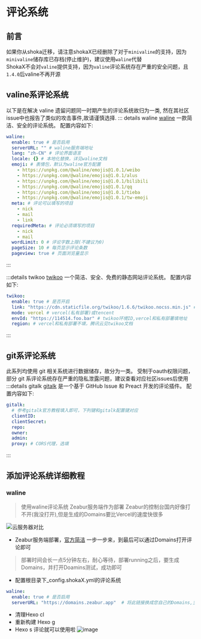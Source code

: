# 评论系统
## 前言

如果你从shoka迁移，请注意shokaX已经删除了对于`minivaline`的支持，因为`minivaline`储存库已存档(停止维护)，建议使用`waline`代替 \
ShokaX不会对`valine`提供支持，因为`valine`评论系统存在严重的安全问题，且`1.4.0`后valine不再开源

## valine系评论系统
以下是在解决 valine 遗留问题同一时期产生的评论系统故归为一类, 然在其社区issue中也报告了类似的攻击事件,故请谨慎选择.
::: details waline
[waline](https://waline.js.org/) 一款简洁、安全的评论系统。
配置内容如下:
```yaml
waline:
  enable: true # 是否启用
  serverURL: "" # waline服务端地址
  lang: "zh-CN" # 评论界面语言
  locale: {} # 本地化替换，详见waline文档
  emoji: # 表情包，默认为waline官方配置
    - https://unpkg.com/@waline/emojis@1.0.1/weibo
    - https://unpkg.com/@waline/emojis@1.0.1/alus
    - https://unpkg.com/@waline/emojis@1.0.1/bilibili
    - https://unpkg.com/@waline/emojis@1.0.1/qq
    - https://unpkg.com/@waline/emojis@1.0.1/tieba
    - https://unpkg.com/@waline/emojis@1.0.1/tw-emoji
  meta: # 评论可以填写的项目
    - nick
    - mail
    - link
  requiredMeta: # 评论必须填写的项目
    - nick
    - mail
  wordLimit: 0 # 评论字数上限(不建议为0)
  pageSize: 10 # 每页显示评论条数
  pageview: true # 页面浏览量显示
```
:::

:::details twikoo
[twikoo](https://twikoo.js.org) 一个简洁、安全、免费的静态网站评论系统。
配置内容如下:
```yaml
twikoo:
  enable: true # 是否开启
  link: "https://cdn.staticfile.org/twikoo/1.6.6/twikoo.nocss.min.js" # twikoo 前端js地址，替换CDN或升级可改
  mode: vercel # vercel(私有部署)或tencent
  envId: "https://114514.foo.bar" # twikoo环境ID,vercel和私有部署填地址
  region: # vercel和私有部署不填，腾讯云见twikoo文档
```
:::

## git系评论系统
此系列均使用 git 相关系统进行数据储存，故分为一类。
受制于oauth权限问题，部分 git 系评论系统存在严重的隐私泄露问题，建议查看对应社区issues后使用
:::details gitalk
[gitalk](https://github.com/gitalk/gitalk/blob/master/readme-cn.md) 是一个基于 GitHub Issue 和 Preact 开发的评论插件。
配置内容如下:
```yaml
gitalk:
  # 参考gitalk官方教程填入即可，下列键和gitalk配置键对应
  clientID:
  clientSecret:
  repo:
  owner:
  admin:
  proxy: # CORS代理，选填
```
:::

## 添加评论系统详细教程
### waline
> 使用waline评论系统 Zeabur服务端作为部署
> Zeabur的控制台国内好像打不开(我没打开),但是生成的Domains要比Vercel的速度快很多

![云服务器对比](https://github.com/foryouos/shokaX-docs/assets/58133210/882899f3-5050-4b61-ace9-5ea6933a9217 "来源Twikoo文档对各服务器的对比")
* Zeabur服务端部署，[官方简洁](https://waline.js.org/guide/deploy/zeabur.html) 一步一步来，到最后可以通过Domains打开评论即可
> 部署时间会长一点5分钟左右，耐心等待，部署running之后，要生成Domains，并打开Doamins测试，成功即可

* 配置根目录下_config.shokaX.yml的评论系统
```yaml
waline:
  enable: true # 是否启用 
  serverURL: "https://domains.zeabur.app"  # 将此链接换成您自己的Domains,主页链接后面不能加 /  会出错
```
* 清理Hexo cl 
* 重新构建 Hexo g
* Hexo s 评论就可以使用啦
![image](https://github.com/foryouos/shokaX-docs/assets/58133210/7c2ab393-96f1-4cce-95cc-0017e9981026)
